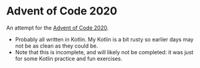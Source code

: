 # Advent of Code 2020

An attempt for the [Advent of Code 2020](https://adventofcode.com/2020/).

* Probably all written in Kotlin. My Kotlin is a bit rusty so earlier days may not be as clean as they could be.
* Note that this is incomplete, and will likely not be completed: it was just for some Kotlin practice and fun exercises.
